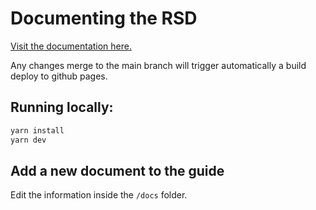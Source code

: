 # Documenting the RSD

[Visit the documentation here.](https://research-software-directory.github.io/documentation)

Any changes merge to the main branch will trigger automatically a build deploy to github pages.

## Running locally: 
```bash
yarn install 
yarn dev
```
## Add a new document to the guide

Edit the information inside the `/docs` folder. 
